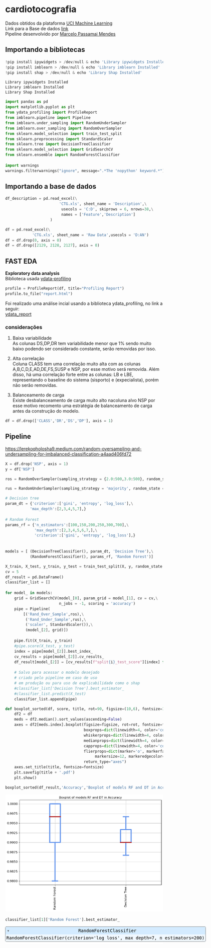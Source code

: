 # cardiotocografia
Dados obtidos da plataforma [UCI Machine Learning](https://archive.ics.uci.edu/)  
Link para a Base de dados [link](https://archive.ics.uci.edu/dataset/193/cardiotocography)  
Pipeline desenvolvido por [Marcelo Passamai Mendes](https://www.linkedin.com/in/marcelo-mendes/)  
## Importando a bibliotecas


```python
!pip install ipywidgets > /dev/null & echo 'Library ipywidgets Installed'
!pip install imblearn > /dev/null & echo 'Library imblearn Installed'
!pip install shap > /dev/null & echo 'Library Shap Installed'
```

    Library ipywidgets Installed
    Library imblearn Installed
    Library Shap Installed



```python
import pandas as pd
import matplotlib.pyplot as plt
from ydata_profiling import ProfileReport
from imblearn.pipeline import Pipeline
from imblearn.under_sampling import RandomUnderSampler
from imblearn.over_sampling import RandomOverSampler
from sklearn.model_selection import train_test_split
from sklearn.preprocessing import StandardScaler
from sklearn.tree import DecisionTreeClassifier
from sklearn.model_selection import GridSearchCV
from sklearn.ensemble import RandomForestClassifier

import warnings
warnings.filterwarnings("ignore", message=".*The 'nopython' keyword.*")
```

## Importando a base de dados


```python
df_description = pd.read_excel(\
                        'CTG.xls', sheet_name = 'Description',\
                         usecols = 'C:D', skiprows = 6, nrows=38,\
                         names = ['Feature','Description']      
                    )
```


```python
df = pd.read_excel(\
            'CTG.xls', sheet_name = 'Raw Data',usecols = 'D:AN')
df = df.drop(0, axis = 0)
df = df.drop([2129, 2128, 2127], axis = 0)
```

## FAST EDA
**Exploratory data analysis**  
Biblioteca usada [ydata-profiling](https://github.com/ydataai/ydata-profiling) 


```python
profile = ProfileReport(df, title="Profiling Report")
profile.to_file("report.html")
```

Foi realizado uma análise incial usando a biblioteca ydata_profiling, no link a seguir:  
[ydata_report](report.html)  

### considerações 
1. Baixa variabilidade  
As colunas DS,DP,DR tem variabilidade menor que 1% sendo muito baixo podendo ser considerado constante, serão removidas por isso.  

2. Alta correlação  
Coluna CLASS tem uma correlação muito alta com as colunas A,B,C,D,E,AD,DE,FS,SUSP e NSP, por esse motivo será removida. Além disso, há uma correlação forte entre as colunas: LB e LBE, representando o baseline do sistema (sisporto) e (expecialista), porém não serão removidas.  

3. Balanceamento de carga  
Existe desbalanceamento de carga muito alto nacoluna alvo NSP por esse motivo recomento uma estratégia de balanceamento de carga antes da construção do modelo.



```python
df = df.drop(['CLASS','DR','DS','DP'], axis = 1)
```

## Pipeline

https://lerekoqholosha9.medium.com/random-oversampling-and-undersampling-for-imbalanced-classification-a4aad406fd72


```python
X = df.drop('NSP', axis = 1)
y = df['NSP']
```


```python
ros = RandomOverSampler(sampling_strategy = {2.0:500,3.0:500}, random_state = 42)
```


```python
rus = RandomUnderSampler(sampling_strategy = 'majority', random_state = 42)
```


```python
# Decision tree
param_dt = {'criterion':['gini', 'entropy', 'log_loss'],\
           'max_depth':[2,3,4,5,7],}

# Random Forest
params_rf = {'n_estimators':[100,150,200,250,300,700],\
             'max_depth':[2,3,4,5,6,7,],\
             'criterion':['gini', 'entropy', 'log_loss'],}


models = [ (DecisionTreeClassifier(), param_dt, 'Decision Tree'),\
           (RandomForestClassifier(), params_rf, 'Random Forest')]
```


```python
X_train, X_test, y_train, y_test = train_test_split(X, y, random_state = 42)
cv = 5
df_result = pd.DataFrame()
classifier_list = []

for model_ in models:
    grid = GridSearchCV(model_[0], param_grid = model_[1], cv = cv,\
                        n_jobs = -1, scoring = 'accuracy')
    pipe = Pipeline(
        [('Rand_Over_Sample',ros),\
         ('Rand_Under_Sample',rus),\
         ('scaler', StandardScaler()),\
         (model_[2], grid)])

    pipe.fit(X_train, y_train)
    #pipe.score(X_test, y_test)
    index = pipe[model_[2]].best_index_
    cv_results = pipe[model_[2]].cv_results_
    df_result[model_[2]] = [cv_results[f"split{i}_test_score"][index] for i in range(cv)]
    
    # Salvo para acessar o modelo desejado
    # criado pelo pipeline em caso de uso
    # em produção ou para uso de explicabilidade como o shap
    #classifier_list['Decision Tree'].best_estimator_
    #classifier_list.predict(X_test)
    classifier_list.append(pipe)
```


```python
def boxplot_sorted(df, score, title, rot=90, figsize=(10,6), fontsize=12):
    df2 = df
    meds = df2.median().sort_values(ascending=False)
    axes = df2[meds.index].boxplot(figsize=figsize, rot=rot, fontsize=fontsize,
                                   boxprops=dict(linewidth=4, color='cornflowerblue'),
                                   whiskerprops=dict(linewidth=4, color='cornflowerblue'),
                                   medianprops=dict(linewidth=4, color='firebrick'),
                                   capprops=dict(linewidth=4, color='cornflowerblue'),
                                   flierprops=dict(marker='o', markerfacecolor='dimgray',
                                        markersize=12, markeredgecolor='black'),
                                   return_type="axes")
    axes.set_title(title, fontsize=fontsize)
    plt.savefig(title + '.pdf')
    plt.show()
```


```python
boxplot_sorted(df_result,'Accuracy','Boxplot of models RF and DT in Accuracy')
```


    
![png](output_19_0.png)
    



```python
classifier_list[1]['Random Forest'].best_estimator_
```




<style>#sk-container-id-1 {color: black;background-color: white;}#sk-container-id-1 pre{padding: 0;}#sk-container-id-1 div.sk-toggleable {background-color: white;}#sk-container-id-1 label.sk-toggleable__label {cursor: pointer;display: block;width: 100%;margin-bottom: 0;padding: 0.3em;box-sizing: border-box;text-align: center;}#sk-container-id-1 label.sk-toggleable__label-arrow:before {content: "▸";float: left;margin-right: 0.25em;color: #696969;}#sk-container-id-1 label.sk-toggleable__label-arrow:hover:before {color: black;}#sk-container-id-1 div.sk-estimator:hover label.sk-toggleable__label-arrow:before {color: black;}#sk-container-id-1 div.sk-toggleable__content {max-height: 0;max-width: 0;overflow: hidden;text-align: left;background-color: #f0f8ff;}#sk-container-id-1 div.sk-toggleable__content pre {margin: 0.2em;color: black;border-radius: 0.25em;background-color: #f0f8ff;}#sk-container-id-1 input.sk-toggleable__control:checked~div.sk-toggleable__content {max-height: 200px;max-width: 100%;overflow: auto;}#sk-container-id-1 input.sk-toggleable__control:checked~label.sk-toggleable__label-arrow:before {content: "▾";}#sk-container-id-1 div.sk-estimator input.sk-toggleable__control:checked~label.sk-toggleable__label {background-color: #d4ebff;}#sk-container-id-1 div.sk-label input.sk-toggleable__control:checked~label.sk-toggleable__label {background-color: #d4ebff;}#sk-container-id-1 input.sk-hidden--visually {border: 0;clip: rect(1px 1px 1px 1px);clip: rect(1px, 1px, 1px, 1px);height: 1px;margin: -1px;overflow: hidden;padding: 0;position: absolute;width: 1px;}#sk-container-id-1 div.sk-estimator {font-family: monospace;background-color: #f0f8ff;border: 1px dotted black;border-radius: 0.25em;box-sizing: border-box;margin-bottom: 0.5em;}#sk-container-id-1 div.sk-estimator:hover {background-color: #d4ebff;}#sk-container-id-1 div.sk-parallel-item::after {content: "";width: 100%;border-bottom: 1px solid gray;flex-grow: 1;}#sk-container-id-1 div.sk-label:hover label.sk-toggleable__label {background-color: #d4ebff;}#sk-container-id-1 div.sk-serial::before {content: "";position: absolute;border-left: 1px solid gray;box-sizing: border-box;top: 0;bottom: 0;left: 50%;z-index: 0;}#sk-container-id-1 div.sk-serial {display: flex;flex-direction: column;align-items: center;background-color: white;padding-right: 0.2em;padding-left: 0.2em;position: relative;}#sk-container-id-1 div.sk-item {position: relative;z-index: 1;}#sk-container-id-1 div.sk-parallel {display: flex;align-items: stretch;justify-content: center;background-color: white;position: relative;}#sk-container-id-1 div.sk-item::before, #sk-container-id-1 div.sk-parallel-item::before {content: "";position: absolute;border-left: 1px solid gray;box-sizing: border-box;top: 0;bottom: 0;left: 50%;z-index: -1;}#sk-container-id-1 div.sk-parallel-item {display: flex;flex-direction: column;z-index: 1;position: relative;background-color: white;}#sk-container-id-1 div.sk-parallel-item:first-child::after {align-self: flex-end;width: 50%;}#sk-container-id-1 div.sk-parallel-item:last-child::after {align-self: flex-start;width: 50%;}#sk-container-id-1 div.sk-parallel-item:only-child::after {width: 0;}#sk-container-id-1 div.sk-dashed-wrapped {border: 1px dashed gray;margin: 0 0.4em 0.5em 0.4em;box-sizing: border-box;padding-bottom: 0.4em;background-color: white;}#sk-container-id-1 div.sk-label label {font-family: monospace;font-weight: bold;display: inline-block;line-height: 1.2em;}#sk-container-id-1 div.sk-label-container {text-align: center;}#sk-container-id-1 div.sk-container {/* jupyter's `normalize.less` sets `[hidden] { display: none; }` but bootstrap.min.css set `[hidden] { display: none !important; }` so we also need the `!important` here to be able to override the default hidden behavior on the sphinx rendered scikit-learn.org. See: https://github.com/scikit-learn/scikit-learn/issues/21755 */display: inline-block !important;position: relative;}#sk-container-id-1 div.sk-text-repr-fallback {display: none;}</style><div id="sk-container-id-1" class="sk-top-container"><div class="sk-text-repr-fallback"><pre>RandomForestClassifier(criterion=&#x27;log_loss&#x27;, max_depth=7, n_estimators=200)</pre><b>In a Jupyter environment, please rerun this cell to show the HTML representation or trust the notebook. <br />On GitHub, the HTML representation is unable to render, please try loading this page with nbviewer.org.</b></div><div class="sk-container" hidden><div class="sk-item"><div class="sk-estimator sk-toggleable"><input class="sk-toggleable__control sk-hidden--visually" id="sk-estimator-id-1" type="checkbox" checked><label for="sk-estimator-id-1" class="sk-toggleable__label sk-toggleable__label-arrow">RandomForestClassifier</label><div class="sk-toggleable__content"><pre>RandomForestClassifier(criterion=&#x27;log_loss&#x27;, max_depth=7, n_estimators=200)</pre></div></div></div></div></div>






